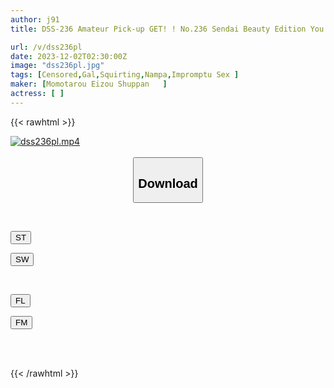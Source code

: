 ```yaml
---
author: j91
title: DSS-236 Amateur Pick-up GET! ! No.236 Sendai Beauty Edition You Can't Go Home Until You Get Beautiful Women From All Over Japan Episode 1

url: /v/dss236pl
date: 2023-12-02T02:30:00Z
image: "dss236pl.jpg"
tags: [Censored,Gal,Squirting,Nampa,Impromptu Sex ]
maker: [Momotarou Eizou Shuppan   ]
actress: [ ]
---
```



{{< rawhtml >}}

<div class="video" data-videoid="23J0aGqJqGsZLe9">
    <a href="javascript:;">
        <img src="/v/dss236pl/dss236pl.jpg" width="WIDTH" height="HEIGHT" alt="dss236pl.mp4" loading="lazy">
    </a>
</div>

<script type="text/javascript" src="https://j91.asia/asset/on-demand-st.js"></script>

<br>
  <link rel="stylesheet" href="https://j91.asia/asset/bs5.css">
  
  <center>
  <button class="btn btn-primary" type="button" data-bs-toggle="collapse" data-bs-target=".multi-collapse" aria-expanded="false" aria-controls="multiCollapseExample1 multiCollapseExample2"><h2>Download</h2></button></center>
</p>
<div class="row">
  <div class="col">
    <div class="collapse multi-collapse" id="multiCollapseExample1">
      <div class="card card-body">
	      	      <br>
<div class="buttons">  
<p><a href="https://streamtape.to/v/23J0aGqJqGsZLe9" target="_blank"><button class="btn-hover color-3"><i class="fa fa-download"></i> ST</button></a></p>
<p><a href="https://flaswish.com/tou0yyssdsuv" target="_blank"><button class="btn-hover color-2"><i class="fa fa-download"></i> SW</button></a></p></div>
    </div>
  </div>
</div>
  <div class="col">
    <div class="collapse multi-collapse" id="multiCollapseExample2">
      <div class="card card-body">
	      <br>
<div class="buttons">
<p><a href="javascript:;" target="_blank"><button class="btn-hover color-9"><i class="fa fa-download"></i> FL</button></a></p>
<p><a href="javascript:;" target="_blank"><button class="btn-hover color-8"><i class="fa fa-download"></i> FM</button></a></p></div>
<br><br>
      </div>
    </div>
  </div>
</div>

{{< /rawhtml >}}